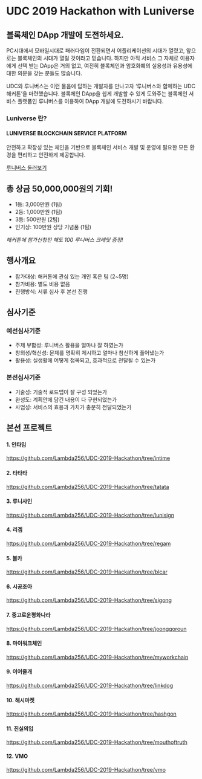 # UDC 2019 Hackathon with Luniverse

## 블록체인 DApp 개발에 도전하세요.

PC시대에서 모바일시대로 패러다임이 전환되면서 어플리케이션의 시대가 열렸고,
앞으로는 블록체인의 시대가 열릴 것이라고 믿습니다.
하지만 아직 서비스 그 자체로 이용자에게 선택 받는 DApp은 거의 없고,
여전히 블록체인과 암호화폐의 실용성과 유용성에 대한 의문을 갖는 분들도 많습니다.

UDC와 루니버스는 이런 물음에 답하는 개발자를 만나고자 ‘루니버스와 함께하는 UDC 해커톤’을 마련했습니다.
블록체인 DApp을 쉽게 개발할 수 있게 도와주는 블록체인 서비스 플랫폼인
루니버스를 이용하여 DApp 개발에 도전하시기 바랍니다.

### Luniverse 란?

#### LUNIVERSE BLOCKCHAIN SERVICE PLATFORM

안전하고 확장성 있는 체인을 기반으로 블록체인 서비스 개발 및 운영에 필요한 모든 환경을 편리하고 안전하게 제공합니다.

[루니버스 둘러보기](https://www.luniverse.io)

## 총 상금 50,000,000원의 기회!

- 1등: 3,000만원 (1팀)
- 2등: 1,000만원 (1팀)
- 3등: 500만원 (2팀)
- 인기상: 100만원 상당 기념품 (1팀)

_해커톤에 참가신청만 해도 100 루니버스 크레딧 증정!_

## 행사개요

- 참가대상: 해커톤에 관심 있는 개인 혹은 팀 (2~5명)
- 참가비용: 별도 비용 없음
- 진행방식: 서류 심사 후 본선 진행

## 심사기준

### 예선심사기준

- 주제 부합성: 루니버스 활용을 얼마나 잘 하였는가
- 창의성/혁신성: 문제를 명확히 제시하고 얼마나 참신하게 풀어냈는가
- 활용성: 실생활에 어떻게 접목되고, 효과적으로 전달될 수 있는가

### 본선심사기준

- 기술성: 기술적 로드맵이 잘 구성 되었는가
- 완성도: 계획안에 담긴 내용이 다 구현되었는가
- 사업성: 서비스의 효용과 가치가 충분히 전달되었는가

## 본선 프로젝트

#### 1. 인타임

https://github.com/Lambda256/UDC-2019-Hackathon/tree/intime

#### 2. 타타타

https://github.com/Lambda256/UDC-2019-Hackathon/tree/tatata

#### 3. 루니사인

https://github.com/Lambda256/UDC-2019-Hackathon/tree/lunisign

#### 4. 리겜

https://github.com/Lambda256/UDC-2019-Hackathon/tree/regam

#### 5. 블카

https://github.com/Lambda256/UDC-2019-Hackathon/tree/blcar

#### 6. 시공조아

https://github.com/Lambda256/UDC-2019-Hackathon/tree/sigong

#### 7. 중고로운평화나라

https://github.com/Lambda256/UDC-2019-Hackathon/tree/joonggoroun

#### 8. 마이워크체인

https://github.com/Lambda256/UDC-2019-Hackathon/tree/myworkchain

#### 9. 이어줄개

https://github.com/Lambda256/UDC-2019-Hackathon/tree/linkdog

#### 10. 해시마켓

https://github.com/Lambda256/UDC-2019-Hackathon/tree/hashgon

#### 11. 진실의입

https://github.com/Lambda256/UDC-2019-Hackathon/tree/mouthoftruth

#### 12. VMO

https://github.com/Lambda256/UDC-2019-Hackathon/tree/vmo
